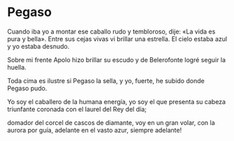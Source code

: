 # Pegaso

Cuando iba yo a montar ese caballo rudo
y tembloroso, dije: «La vida es pura y bella».
Entre sus cejas vivas vi brillar una estrella.
El cielo estaba azul y yo estaba desnudo.

Sobre mi frente Apolo hizo brillar su escudo
y de Belerofonte logré seguir la huella.

Toda cima es ilustre si Pegaso la sella,
y yo, fuerte, he subido donde Pegaso pudo.
 
Yo soy el caballero de la humana energía,
yo soy el que presenta su cabeza triunfante
coronada con el laurel del Rey del día;

domador del corcel de cascos de diamante,
voy en un gran volar, con la aurora por guía,
adelante en el vasto azur, siempre adelante!
